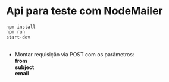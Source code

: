 # Api para teste com NodeMailer

<code>npm install</code><br/>
<code>npm run start-dev</code><br><br>

- Montar requisição via POST com os parâmetros:<br> 
<strong>from</strong><br/>
<strong>subject</strong><br/>
<strong>email</strong><br/>

